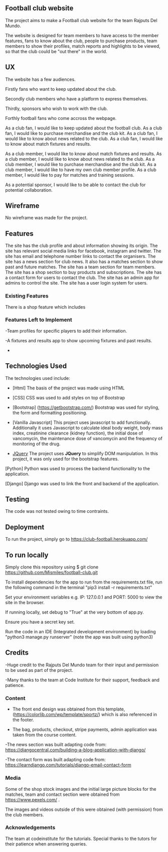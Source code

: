 ## Football club website

The project aims to make a Football club website for the team Rajputs Del Mundo. 

The website is designed for team members to have access to the member features, fans to know about the club, people to purchase products, team members to show their profiles, match reports and highlights to be viewed, so that the club could be "out there" in the world.
 
## UX
The website has a few audiences.

Firstly fans who want to keep updated about the club.

Secondly club members who have a platform to express themselves.

Thirdly, sponsors who wish to work with the club.

Forthly football fans who come accross the webpage.

As a club fan, I would like to keep updated about the football club.
As a club fan, I would like to purchase merchandise and the club kit.
As a club fan, I would like to know about news related to the club.
As a club fan, I would like to know about match fixtures and results.

As a club member, I would like to know about match fixtures and results.
As a club member, I would like to know about news related to the club.
As a club member, I would like to purchase merchandise and the club kit.
As a club member, I would like to have my own club member profile. 
As a club member, I would like to pay for matches and training sessions.

As a potential sponsor, I would like to be able to contact the club for potential collaboration.


## Wireframe

No wireframe was made for the project.

## Features

The site has the club profile and about information showing its origin. 
The site has relevant social media links for facebook, instagram and twitter.
The site has email and telephone number links to contact the organisers.
The site has a news section for club news.
It also has a matches section to show past and future matches.
The site has a team section for team members.
The site has a shop section to buy products and subscriptions.
The site has a contact form for users to contact the club.
The site has an admin app for admins to control the site.
The site has a user login system for users.

### Existing Features
There is a shop feature which includes 

### Features Left to Implement
-Team profiles for specific players to add their information.

-A fixtures and results app to show upcoming fixtures and past results.

-


## Technologies Used

The technologies used include:

- [Html]
The basis of the project was made using HTML

- [CSS]
CSS was used to add styles on top of Bootstrap

- [Bootstrap] (https://getbootstrap.com/)
Bootstrap was used for styling, the form and formatting positioning.

- [Vanilla Javascript] 
This project uses javascript to add functionally. Additionally it uses Javascript to calculate 
ideal body weight, body mass index, creatinine clearance (kidney function), the initial dose of vancomycin, 
the maintenance dose of vancomycin and the frequency of monitoring of the drug.

- [JQuery](https://jquery.com)
The project uses **JQuery** to simplify DOM manipulation. In this project, it was only used for the bootstrap features.

[Python] Python was used to process the backend functionality to the application.

[Django] Django was used to link the front and backend of the application.

## Testing

The code was not tested owing to time contraints.

## Deployment

To run the project, simply go to https://club-football.herokuapp.com/

## To run locally

Simply clone this repository using $ git clone https://github.com/Mismiles/football-club.git

To install dependencies for the app to run from the requirements.txt file, run the following command in the terminal "pip3 install -r requirements.txt"

Set your environment variables e.g. IP: 127.0.0.1 and PORT: 5000 to view the site in the browser.

If running locally, set debug to "True" at the very bottom of app.py.

Ensure you have a secret key set.

Run the code in an IDE (Integrated development environment) by loading "python3 manage.py runserver" (note the app was built using python3)

## Credits

-Huge credit to the Rajputs Del Mundo team for their input and permission to be used as part of the project.

-Many thanks to the team at Code Institute for their support, feedback and patience.

### Content
- The front end design was obtained from this template, (https://colorlib.com/wp/template/sportz/) which is also referenced in the footer. 

- The bag, products, checkout, stripe payments, admin application was taken from the course content.

-The news section was built adapting code from: https://djangocentral.com/building-a-blog-application-with-django/

-The contact form was built adapting code from: https://learndjango.com/tutorials/django-email-contact-form

### Media
Some of the shop stock images and the initial large picture blocks for the matches, team and contact section were obtained from https://www.pexels.com/ .

The images and videos outside of this were obtained (with permission) from the club members. 

### Acknowledgements
The team at codeinstitute for the tutorials.
Special thanks to the tutors for their patience when answering queries. 
